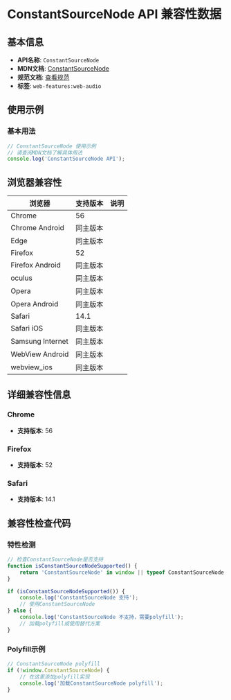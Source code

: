 # ConstantSourceNode API 兼容性数据

## 基本信息

- **API名称**: `ConstantSourceNode`
- **MDN文档**: [ConstantSourceNode](https://developer.mozilla.org/docs/Web/API/ConstantSourceNode)
- **规范文档**: [查看规范](https://webaudio.github.io/web-audio-api/#ConstantSourceNode)
- **标签**: `web-features:web-audio`

## 使用示例

### 基本用法

```javascript
// ConstantSourceNode 使用示例
// 请查阅MDN文档了解具体用法
console.log('ConstantSourceNode API');
```

## 浏览器兼容性

| 浏览器 | 支持版本 | 说明 |
|--------|----------|------|
| Chrome | 56 |  |
| Chrome Android | 同主版本 |  |
| Edge | 同主版本 |  |
| Firefox | 52 |  |
| Firefox Android | 同主版本 |  |
| oculus | 同主版本 |  |
| Opera | 同主版本 |  |
| Opera Android | 同主版本 |  |
| Safari | 14.1 |  |
| Safari iOS | 同主版本 |  |
| Samsung Internet | 同主版本 |  |
| WebView Android | 同主版本 |  |
| webview_ios | 同主版本 |  |

## 详细兼容性信息

### Chrome

- **支持版本**: 56

### Firefox

- **支持版本**: 52

### Safari

- **支持版本**: 14.1

## 兼容性检查代码

### 特性检测

```javascript
// 检查ConstantSourceNode是否支持
function isConstantSourceNodeSupported() {
    return 'ConstantSourceNode' in window || typeof ConstantSourceNode !== 'undefined';
}

if (isConstantSourceNodeSupported()) {
    console.log('ConstantSourceNode 支持');
    // 使用ConstantSourceNode
} else {
    console.log('ConstantSourceNode 不支持，需要polyfill');
    // 加载polyfill或使用替代方案
}
```

### Polyfill示例

```javascript
// ConstantSourceNode polyfill
if (!window.ConstantSourceNode) {
    // 在这里添加polyfill实现
    console.log('加载ConstantSourceNode polyfill');
}
```

